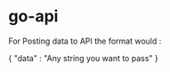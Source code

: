# go-api


For Posting data to API the format would :

{
  "data" : "Any string you want to pass"
}
